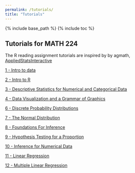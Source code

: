 ```yaml
---
permalink: /tutorials/
title: "Tutorials"
---
```


{% include base_path %}
{% include toc %}

## Tutorials for MATH 224

The R reading assignment tutorials are inspired by by agmath, [AppliedStatsInteractive](https://github.com/agmath/AppliedStatsInteractive)

[1 - Intro to data](https://introtostatncat.shinyapps.io/1_IntroToData/)

[2 - Intro to R](https://introtostatncat.shinyapps.io/2_IntroToR/)

[3 - Descriptive Statistics for Numerical and Categorical Data](https://introtostatncat.shinyapps.io/3_DescriptiveNumCat/)

[4 - Data Visualization and a Grammar of Graphics](https://introtostatncat.shinyapps.io/4_DataViz/)

[6 - Discrete Probability Distributions](https://introtostatncat.shinyapps.io/5_DiscreteDistributions/)

[7 - The Normal Distribution](https://introtostatncat.shinyapps.io/6_NormalDistribution/)

[8 - Foundations For Inference](https://introtostatncat.shinyapps.io/8_FoundationsForInference/)

[9 - Hypothesis Testing for a Proportion](https://introtostatncat.shinyapps.io/9_HypothesisTesting/)

[10 - Inference for Numerical Data](https://introtostatncat.shinyapps.io/10_InferenceNumericalData/)

[11 - Linear Regression](https://introtostatncat.shinyapps.io/11_LinearRegression/)

[12 - Multiple Linear Regression](https://introtostatncat.shinyapps.io/12_MultipleLinearRegression/)

